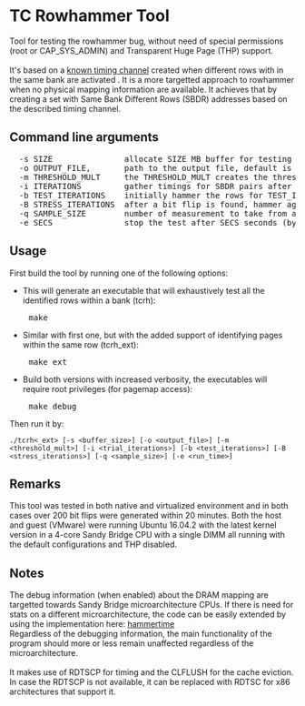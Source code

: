 # TC Rowhammer Tool

Tool for testing the rowhammer bug, without need of special permissions (root or CAP_SYS_ADMIN) and Transparent Huge Page (THP) support.
<br><br>
It's based on a [known timing channel](https://people.inf.ethz.ch/omutlu/pub/mph_usenix_security07.pdf) created when different rows with in the same bank are activated .
It is a more targetted approach to rowhammer when no physical mapping information are available. It achieves that by creating a set with Same Bank Different Rows (SBDR) addresses based on the described timing channel. 
<br>

## Command line arguments

<pre>
  -s SIZE               allocate SIZE MB buffer for testing (default is 128 MB)
  -o OUTPUT_FILE,       path to the output file, default is stdout
  -m THRESHOLD_MULT     the THRESHOLD_MULT creates the threshold for SBDR and non-SBDR pairs (default is 1.3)
  -i ITERATIONS         gather timings for SBDR pairs after ITERATIONS iterations (default is 5000)
  -b TEST_ITERATIONS    initially hammer the rows for TEST_ITERATIONS iterations (default is 550000)
  -B STRESS_ITERATIONS  after a bit flip is found, hammer again the targets for STRESS_ITERATIONS (default is 1700000)
  -q SAMPLE_SIZE        number of measurement to take from a given address pair (default is 8)
  -e SECS               stop the test after SECS seconds (by default stops when all the rows are tested)
</pre>

## Usage

First build the tool by running one of the following options:

- This will generate an executable that will exhaustively test all the identified rows within a bank (tcrh):
<pre>
    make
</pre>

- Similar with first one, but with the added support of identifying pages within the same row (tcrh_ext):
<pre>
    make ext
</pre>
	
- Build both versions with increased verbosity, the executables will require root privileges (for pagemap access):
<pre>
    make debug
</pre>
Then run it by:

	./tcrh<_ext> [-s <buffer_size>] [-o <output_file>] [-m <threshold_mult>] [-i <trial_iterations>] [-b <test_iterations>] [-B <stress_iterations>] [-q <sample_size>] [-e <run_time>]
    
## Remarks
This tool was tested in both native and virtualized environment and in both cases over 200 bit flips were generated within 20 minutes. Both the host and guest (VMware) were running Ubuntu 16.04.2 with the latest kernel version in a 4-core Sandy Bridge CPU with a single DIMM all running with the default configurations and THP disabled.

## Notes
The debug information (when enabled) about the DRAM mapping are targetted towards Sandy Bridge microarchitecture CPUs. If there is need for stats on a different microarchitecture, the code can be easily extended by using the implementation here: [hammertime](https://github.com/vusec/hammertime/blob/master/ramses/addr.c) <br>
Regardless of the debugging information, the main functionality of the program should more or less remain unaffected regardless of the microarchitecture.<br><br>
It makes use of RDTSCP for timing and the CLFLUSH for the cache eviction. In case the RDTSCP is not available, it can be replaced with RDTSC for x86 architectures that support it.
<br>